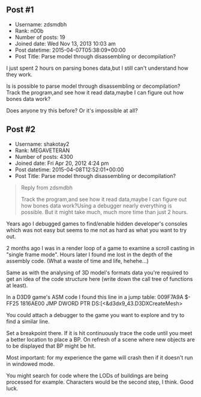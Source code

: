 ## Post #1
- Username: zdsmdbh
- Rank: n00b
- Number of posts: 19
- Joined date: Wed Nov 13, 2013 10:03 am
- Post datetime: 2015-04-07T05:38:09+00:00
- Post Title: Parse model through disassembling or decompilation?

I just spent 2 hours on parsing bones data,but I still can't understand how they work.

Is is possible to parse model through disassembling or decompilation?
Track the program,and see how it read data,maybe I can figure out how bones data work?

Does anyone try this before?
Or it's impossible at all?
## Post #2
- Username: shakotay2
- Rank: MEGAVETERAN
- Number of posts: 4300
- Joined date: Fri Apr 20, 2012 4:24 pm
- Post datetime: 2015-04-08T12:52:01+00:00
- Post Title: Parse model through disassembling or decompilation?

> Reply from zdsmdbh
>
> Track the program,and see how it read data,maybe I can figure out how bones data work?Using a debugger nearly everything is possible. But it might take much, much more time than just 2 hours.  

Years ago I debugged games to find/enable hidden developer's consoles which was not easy
but seems to me not as hard as what you want to try out.

2 months ago I was in a render loop of a game to examine a scroll casting in "single frame mode".
Hours later I found me lost in the depth of the assembly code. (What a waste of time and life, hehehe...)

Same as with the analysing of 3D model's formats data you're required to get an idea of the code structure here
(write down the call tree of functions at least).

In a D3D9 game's ASM code I found this line in a jump table:
009F7A9A   $-FF25 1816AE00  JMP DWORD PTR DS:[<&d3dx9_43.D3DXCreateMesh>

You could attach a debugger to the game you want to explore  and try to find a similar line.

Set a breakpoint there. If it is hit continuously trace the code until you meet a better location to place a BP.
On refresh of a scene where new objects are to be displayed that BP might be hit.

Most important: for my experience the game will crash then if it doesn't run in windowed mode.

You might search for code where the LODs of buildings are being processed for example.
Characters would be the second step, I think.
Good luck.

